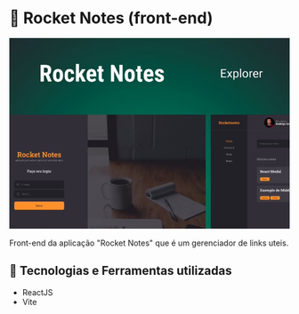 # 📝 Rocket Notes (front-end)

![RocketNotes_wallpaper](./src/assets/wallpaper_rocket_notes.png)

Front-end da aplicação "Rocket Notes" que é um gerenciador de links uteis.

## 📱 Tecnologias e Ferramentas utilizadas

- ReactJS
- Vite